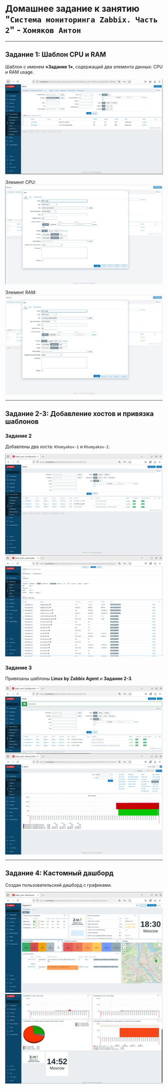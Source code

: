 # Домашнее задание к занятию "`Система мониторинга Zabbix. Часть 2`" - `Хомяков Антон`

---

## Задание 1: Шаблон CPU и RAM

Шаблон с именем **«Задание 1»**, содержащий два элемента данных: CPU и RAM usage.

![Задание 1](images/Задание_1.png)

Элемент CPU:
![CPU](images/CPU.png)

Элемент RAM:
![RAM](images/RAM.png)

---

## Задание 2-3: Добавление хостов и привязка шаблонов

### Задание 2

Добавлены два хоста: `Khomyakov-1` и `Khomyakov-2`.

![Задание 2](images/Задание_2.png)  
![Задание 2.1](images/Задание_2.1.png)

### Задание 3

Привязаны шаблоны **Linux by Zabbix Agent** и **Задание 2-3**.

![Задание 2-3](images/Задание_2-3.png)  
![Задание 3](images/Задание_3.png)

---

## Задание 4: Кастомный дашборд

Создан пользовательский дашборд с графиками.

![Задание 4.1](images/Задание_4.png)  
![Задание 4.2](images/Задание_4.2.png)
